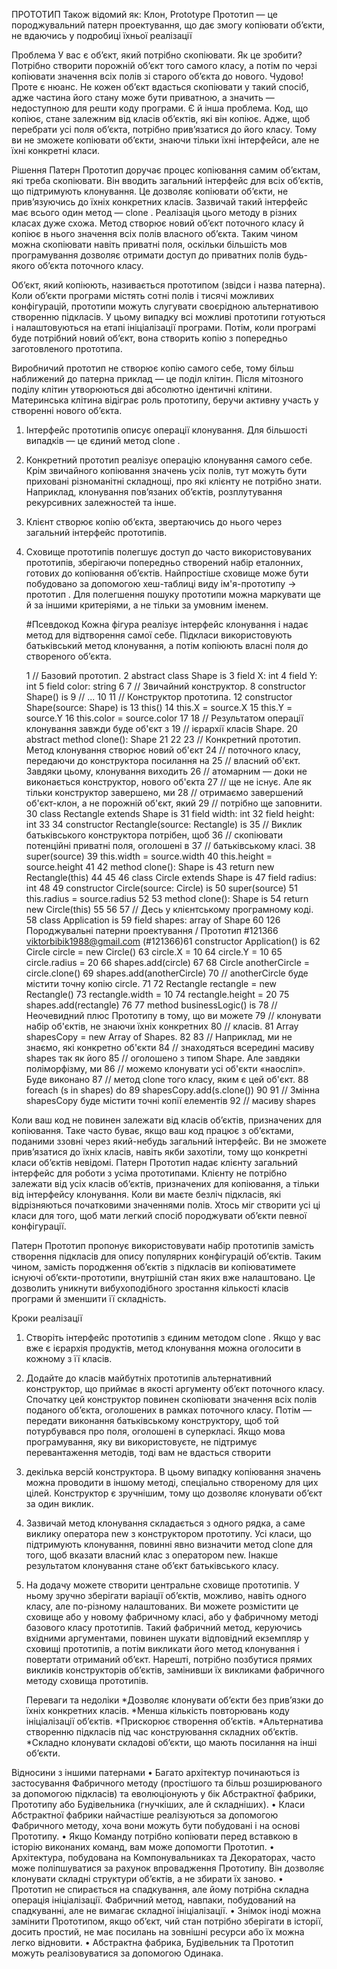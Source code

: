 ПРОТОТИП
Також відомий як: Клон, Prototype
Прототип — це породжувальний патерн проектування, що
дає змогу копіювати об’єкти, не вдаючись у подробиці
їхньої реалізації



Проблема
У вас є об’єкт, який потрібно скопіювати. Як це зробити?
Потрібно створити порожній об’єкт того самого класу, а потім
по черзі копіювати значення всіх полів зі старого об’єкта до
нового.
Чудово! Проте є нюанс. Не кожен об’єкт вдасться скопіювати у такий спосіб,
адже частина його стану може бути приватною, а значить — недоступною для решти коду програми.
Є й інша проблема. Код, що копіює, стане залежним від класів об’єктів, які він копіює. Адже, щоб перебрати усі поля
об’єкта, потрібно прив’язатися до його класу. Тому ви не зможете копіювати об’єкти, знаючи тільки їхні інтерфейси, але
не їхні конкретні класи.

Рішення
Патерн Прототип доручає процес копіювання самим
об’єктам, які треба скопіювати. Він вводить загальний інтерфейс для всіх об’єктів, що підтримують клонування. Це
дозволяє копіювати об’єкти, не прив’язуючись до їхніх
конкретних класів. Зазвичай такий інтерфейс має всього
один метод — clone .
Реалізація цього методу в різних класах дуже схожа. Метод
створює новий об’єкт поточного класу й копіює в нього значення всіх полів власного об’єкта. 
Таким чином можна скопіювати навіть приватні поля, оскільки більшість мов
програмування дозволяє отримати доступ до приватних
полів будь-якого об’єкта поточного класу.

Об’єкт, який копіюють, називається прототипом (звідси і
назва патерна). Коли об’єкти програми містять сотні полів і
тисячі можливих конфігурацій, прототипи можуть слугувати
своєрідною альтернативою створенню підкласів.
У цьому випадку всі можливі прототипи готуються і налаштовуються на етапі ініціалізації програми. Потім, коли програмі
буде потрібний новий об’єкт, вона створить копію з попередньо заготовленого прототипа.

Виробничий прототип не створює копію самого себе, тому
більш наближений до патерна приклад — це поділ клітин.
Після мітозного поділу клітин утворюються дві абсолютно
ідентичні клітини. Материнська клітина відіграє роль прототипу, беручи активну участь у створенні нового об’єкта.

1. Інтерфейс прототипів описує операції клонування. Для
більшості випадків — це єдиний метод clone .
2. Конкретний прототип реалізує операцію клонування самого себе. Крім звичайного копіювання значень усіх полів, тут
можуть бути приховані різноманітні складнощі, про які клієнту не потрібно знати. Наприклад, клонування пов’язаних
об’єктів, розплутування рекурсивних залежностей та інше.
3. Клієнт створює копію об’єкта, звертаючись до нього через
загальний інтерфейс прототипів.
4. Сховище прототипів полегшує доступ до часто використовуваних прототипів, зберігаючи попередньо створений набір
еталонних, готових до копіювання об’єктів. Найпростіше
сховище може бути побудовано за допомогою хеш-таблиці
виду ім'я-прототипу → прототип . Для полегшення пошуку
прототипи можна маркувати ще й за іншими критеріями, а
не тільки за умовним іменем.

   #Псевдокод
   Кожна фігура реалізує інтерфейс клонування і надає метод
   для відтворення самої себе. Підкласи використовують
   батьківський метод клонування, а потім копіюють власні
   поля до створеного об’єкта.

   1 // Базовий прототип.
   2 abstract class Shape is
   3 field X: int
   4 field Y: int
   5 field color: string
   6
   7 // Звичайний конструктор.
   8 constructor Shape() is
   9 // ...
   10
   11 // Конструктор прототипа.
   12 constructor Shape(source: Shape) is
   13 this()
   14 this.X = source.X
   15 this.Y = source.Y
   16 this.color = source.color
   17
   18 // Результатом операції клонування завжди буде об'єкт з
   19 // ієрархії класів Shape.
   20 abstract method clone(): Shape
   21
   22
   23 // Конкретний прототип. Метод клонування створює новий об'єкт
   24 // поточного класу, передаючи до конструктора посилання на
   25 // власний об'єкт. Завдяки цьому, клонування виходить
   26 // атомарним — доки не виконається конструктор, нового об'єкта
   27 // ще не існує. Але як тільки конструктор завершено, ми
   28 // отримаємо завершений об'єкт-клон, а не порожній об'єкт, який
   29 // потрібно ще заповнити.
   30 class Rectangle extends Shape is
   31 field width: int
   32 field height: int
   33
   34 constructor Rectangle(source: Rectangle) is
   35 // Виклик батьківського конструктора потрібен, щоб
   36 // скопіювати потенційні приватні поля, оголошені в
   37 // батьківському класі.
   38 super(source)
   39 this.width = source.width
   40 this.height = source.height
   41
   42 method clone(): Shape is
   43 return new Rectangle(this)
   44
   45
   46 class Circle extends Shape is
   47 field radius: int
   48
   49 constructor Circle(source: Circle) is
   50 super(source)
   51 this.radius = source.radius
   52
   53 method clone(): Shape is
   54 return new Circle(this)
   55
   56
   57 // Десь у клієнтському програмному коді.
   58 class Application is
   59 field shapes: array of Shape
   60
   126 Породжувальні патерни проектування / Прототип #121366
   viktorbibik1988@gmail.com (#121366)61 constructor Application() is
   62 Circle circle = new Circle()
   63 circle.X = 10
   64 circle.Y = 10
   65 circle.radius = 20
   66 shapes.add(circle)
   67
   68 Circle anotherCircle = circle.clone()
   69 shapes.add(anotherCircle)
   70 // anotherCircle буде містити точну копію circle.
   71
   72 Rectangle rectangle = new Rectangle()
   73 rectangle.width = 10
   74 rectangle.height = 20
   75 shapes.add(rectangle)
   76
   77 method businessLogic() is
   78 // Неочевидний плюс Прототипу в тому, що ви можете
   79 // клонувати набір об'єктів, не знаючи їхніх конкретних
   80 // класів.
   81 Array shapesCopy = new Array of Shapes.
   82
   83 // Наприклад, ми не знаємо, які конкретно об'єкти
   84 // знаходяться всередині масиву shapes так як його
   85 // оголошено з типом Shape. Але завдяки поліморфізму, ми
   86 // можемо клонувати усі об'єкти «наосліп». Буде виконано
   87 // метод clone того класу, яким є цей об'єкт.
   88 foreach (s in shapes) do
   89 shapesCopy.add(s.clone())
   90
   91 // Змінна shapesCopy буде містити точні копії елементів
   92 // масиву shapes


Коли ваш код не повинен залежати від класів об’єктів, призначених для копіювання.
Таке часто буває, якщо ваш код працює з об’єктами, поданими ззовні через який-небудь загальний інтерфейс. Ви не
зможете прив’язатися до їхніх класів, навіть якби захотіли,
тому що конкретні класи об’єктів невідомі.
Патерн Прототип надає клієнту загальний інтерфейс для
роботи з усіма прототипами. Клієнту не потрібно залежати від усіх класів об’єктів, призначених для копіювання, а
тільки від інтерфейсу клонування.
Коли ви маєте безліч підкласів, які відрізняються початковими значеннями полів. Хтось міг створити усі ці класи для
того, щоб мати легкий спосіб породжувати об’єкти певної
конфігурації.

Патерн Прототип пропонує використовувати набір прототипів замість створення підкласів для опису популярних
конфігурацій об’єктів.
Таким чином, замість породження об’єктів з підкласів ви
копіюватимете існуючі об’єкти-прототипи, внутрішній стан
яких вже налаштовано. Це дозволить уникнути вибухоподібного зростання кількості класів програми й зменшити її
складність.

Кроки реалізації
1. Створіть інтерфейс прототипів з єдиним методом clone .
   Якщо у вас вже є ієрархія продуктів, метод клонування
   можна оголосити в кожному з її класів.
2. Додайте до класів майбутніх прототипів альтернативний
   конструктор, що приймає в якості аргументу об’єкт поточного класу. Спочатку цей конструктор повинен скопіювати
   значення всіх полів поданого об’єкта, оголошених в рамках
   поточного класу. Потім — передати виконання батьківському конструктору, щоб той потурбувався про поля, оголошені
   в суперкласі.
   Якщо мова програмування, яку ви використовуєте, не підтримує перевантаження методів, тоді вам не вдасться створити 
3. декілька версій конструктора. В цьому випадку
   копіювання значень можна проводити в іншому методі, спеціально створеному для цих цілей. Конструктор є зручнішим,
   тому що дозволяє клонувати об’єкт за один виклик.
3. Зазвичай метод клонування складається з одного рядка, а
   саме виклику оператора new з конструктором прототипу. Усі
   класи, що підтримують клонування, повинні явно визначити метод clone для того, щоб вказати власний клас з оператором new.
   Інакше результатом клонування стане об’єкт батьківського класу.
4. На додачу можете створити центральне сховище прототипів.
   У ньому зручно зберігати варіації об’єктів, можливо, навіть
   одного класу, але по-різному налаштованих.
   Ви можете розмістити це сховище або у новому фабричному
   класі, або у фабричному методі базового класу прототипів.
   Такий фабричний метод, керуючись вхідними аргументами,
   повинен шукати відповідний екземпляр у сховищі прототипів, а потім викликати його метод клонування і повертати
   отриманий об’єкт.
   Нарешті, потрібно позбутися прямих викликів конструкторів
   об’єктів, замінивши їх викликами фабричного методу сховища прототипів.

 
   Переваги та недоліки
   *Дозволяє клонувати об’єкти без прив’язки до їхніх конкретних класів.
   *Менша кількість повторювань коду ініціалізації об’єктів.
   *Прискорює створення об’єктів.
   *Альтернатива створенню підкласів під час конструювання
   складних об’єктів.
   *Складно клонувати складові об’єкти, що мають посилання на
   інші об’єкти.

Відносини з іншими патернами
• Багато архітектур починаються із застосування Фабричного методу 
(простішого та більш розширюваного за допомогою підкласів) 
та еволюціонують у бік Абстрактної фабрики,
Прототипу або Будівельника (гнучкіших, але й складніших).
• Класи Абстрактної фабрики найчастіше реалізуються за
допомогою Фабричного методу, хоча вони можуть бути
побудовані і на основі Прототипу.
• Якщо Команду потрібно копіювати перед вставкою в історію
виконаних команд, вам може допомогти Прототип.
• Архітектура, побудована на Компонувальниках та Декораторах, 
часто може поліпшуватися за рахунок впровадження Прототипу. 
Він дозволяє клонувати складні структури
об’єктів, а не збирати їх заново.
• Прототип не спирається на спадкування, але йому потрібна
складна операція ініціалізації. Фабричний метод, навпаки,
побудований на спадкуванні, але не вимагає складної ініціалізації.
• Знімок іноді можна замінити Прототипом, якщо об’єкт, чий
стан потрібно зберігати в історії, досить простий, не має
посилань на зовнішні ресурси або їх можна легко відновити.
• Абстрактна фабрика, Будівельник та Прототип можуть 
реалізовуватися за допомогою Одинака.